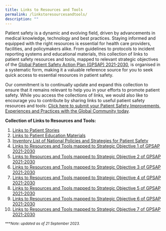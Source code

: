 ```yaml
---
title: Links to Resources and Tools
permalink: /linkstoresourcesandtools/
description: ""
---
```

Patient safety is a dynamic and evolving field, driven by advancements in medical knowledge, technology and best practices. Staying informed and equipped with the right resources is essential for health care providers, facilities, and policymakers alike. From guidelines to protocols to incident reporting systems and educational materials, this collection of links to patient safety resources and tools, mapped to relevant strategic objectives of the [Global Patient Safety Action Plan (GPSAP) 2021-2030](https://www.who.int/teams/integrated-health-services/patient-safety/policy/global-patient-safety-action-plan), is organised in a systematic form, making it a valuable reference source for you to seek quick access to essential resources in patient safety.

Our commitment is to continually update and expand this collection to ensure that it remains relevant to help you in your efforts to promote patient safety. While you access the collections of links, we would also like to encourage you to contribute by sharing links to useful patient safety resources and tools:
[Click here to submit your Patient Safety Improvements, Experiences and Practices with the Global Community today](https://form.gov.sg/64631e5f0fbfe400126c8e0d).

**Collection of Links to Resources and Tools:**
1. [Links to Patient Stories](/resources-and-tools/tools-and-resources/patientstories/)
2. [Links to Patient Education Materials](/resources-and-tools/tools-and-resources/patienteducation/)
3. [Inventory List of National Policies and Strategies for Patient Safety](/tools-and-resources/national-policies/listing/)
4. [Links to Resources and Tools mapped to Strategic Objective 1 of GPSAP 2021-2030](/tools-and-resources/mapped-to-gpsap-2021-2030/so1/)
5. [Links to Resources and Tools mapped to Strategic Objective 2 of GPSAP 2021-2030](/tools-and-resources/mapped-to-gpsap-2021-2030/so2/)
6. [Links to Resources and Tools mapped to Strategic Objective 3 of GPSAP 2021-2030](/tools-and-resources/mapped-to-gpsap-2021-2030/so3/)
7. [Links to Resources and Tools mapped to Strategic Objective 4 of GPSAP 2021-2030](/tools-and-resources/mapped-to-gpsap-2021-2030/so4/)
8. [Links to Resources and Tools mapped to Strategic Objective 5 of GPSAP 2021-2030](/tools-and-resources/mapped-to-gpsap-2021-2030/so5/)
9. [Links to Resources and Tools mapped to Strategic Objective 6 of GPSAP 2021-2030](/tools-and-resources/mapped-to-gpsap-2021-2030/so6/)
10. [Links to Resources and Tools mapped to Strategic Objective 7 of GPSAP 2021-2030](/tools-and-resources/mapped-to-gpsap-2021-2030/so7/)


<small> ****Note: updated as of 21 September 2023.*</small>